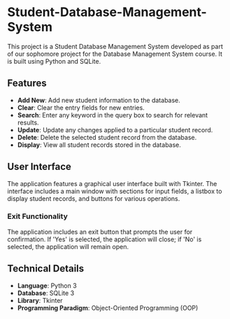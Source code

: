 # Student-Database-Management-System

This project is a Student Database Management System developed as part of our sophomore project for the Database Management System course. It is built using Python and SQLite.

## Features

- **Add New**: Add new student information to the database.
- **Clear**: Clear the entry fields for new entries.
- **Search**: Enter any keyword in the query box to search for relevant results.
- **Update**: Update any changes applied to a particular student record.
- **Delete**: Delete the selected student record from the database.
- **Display**: View all student records stored in the database.

## User Interface

The application features a graphical user interface built with Tkinter. The interface includes a main window with sections for input fields, a listbox to display student records, and buttons for various operations.



### Exit Functionality

The application includes an exit button that prompts the user for confirmation. If 'Yes' is selected, the application will close; if 'No' is selected, the application will remain open.


## Technical Details

- **Language**: Python 3
- **Database**: SQLite 3
- **Library**: Tkinter
- **Programming Paradigm**: Object-Oriented Programming (OOP)
